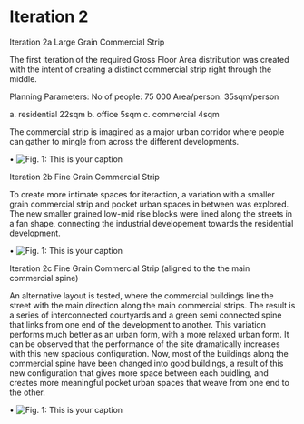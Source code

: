 # Iteration 2

Iteration 2a  Large Grain Commercial Strip

The first iteration of the required Gross Floor Area distribution was created with the intent of creating a distinct commercial strip right through the middle.

Planning Parameters: 
No of people: 75 000
Area/person: 35sqm/person

a. residential 22sqm
b. office 5sqm
c. commercial 4sqm

The commercial strip is imagined as a major urban corridor where people can gather to mingle from across the different developments. 


•	![Fig. 1: This is your caption](imgs/2a.jpg)



Iteration 2b  Fine Grain Commercial Strip

To create more intimate spaces for iteraction, a variation with a smaller grain commercial strip and pocket urban spaces in between was explored. The new smaller grained low-mid rise blocks were lined along the streets in a fan shape, connecting the industrial developement towards the residential development.



•	![Fig. 1: This is your caption](imgs/2b.jpg)


Iteration 2c Fine Grain Commercial Strip (aligned to the the  main commercial spine)

An alternative layout is tested, where the commercial buildings line the street with the main direction along the main commercial strips. The result is a series of interconnected courtyards and a green semi connected spine that links from one end of the development to another. This variation performs much better as an urban form, with a more relaxed urban form. It can be observed that the performance of the site dramatically increases with this new spacious configuration. Now, most of the buildings along the commercial spine have been changed into good buildings, a result of this new configuration that gives more space between each buidling, and creates more meaningful pocket urban spaces that weave from one end to the other.

•	![Fig. 1: This is your caption](imgs/2c.jpg)
